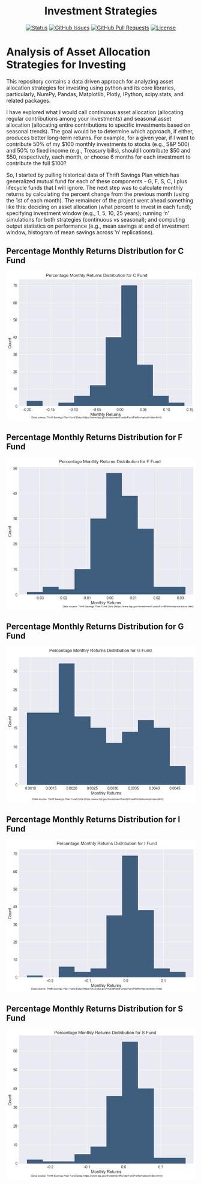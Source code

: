 <h1 align="center">Investment Strategies</h1>

<div align="center">

[![Status](https://img.shields.io/badge/status-active-success.svg)]()
[![GitHub Issues](https://img.shields.io/bitbucket/issues/swarnajyoti/business-analytics)](https://github.com/swarnajyoti/business-analytics/Investment-Strategies/issues)
[![GitHub Pull Requests](https://img.shields.io/github/issues-pr-raw/swarnajyoti/business-analytics)](https://github.com/swarnajyoti/business-analytics/Investment-Strategies/pulls)
[![License](https://img.shields.io/github/license/swarnajyoti/business-analytics)](/LICENSEMIT)

</div>

# Analysis of Asset Allocation Strategies for Investing

This repository contains a data driven approach for analyzing asset allocation strategies for investing using python and its core libraries, particularly, NumPy, Pandas, Matplotlib, Plotly, IPython, scipy.stats, and related packages.

I have explored what I would call continuous asset allocation (allocating regular contributions among your investments) and seasonal asset allocation (allocating entire contributions to specific investments based on seasonal trends). The goal would be to determine which approach, if either, produces better long-term returns. For example, for a given year, if I want to contribute 50% of my $100 monthly investments to stocks (e.g., S&P 500) and 50% to fixed income (e.g., Treasury bills), should I contribute $50 and $50, respectively, each month, or choose 6 months for each investment to contribute the full $100?

So, I started by pulling historical data of Thrift Savings Plan which has generalized mutual fund for each of these components - G, F, S, C, I plus lifecycle funds that I will ignore. The next step was to calculate monthly returns by calculating the percent change from the previous month (using the 1st of each month). The remainder of the project went ahead something like this: deciding on asset allocation (what percent to invest in each fund); specifying investment window (e.g., 1, 5, 10, 25 years); running ‘n’ simulations for both strategies (continuous vs seasonal); and computing output statistics on performance (e.g., mean savings at end of investment window, histogram of mean savings across ‘n’ replications).

## Percentage Monthly Returns Distribution for C Fund
![aa](https://github.com/swarnajyoti/business-analytics/blob/main/Investment-Strategies/Image/Percentage%20Monthly%20Returns%20Distribution%20for%20C%20Fund.png)

## Percentage Monthly Returns Distribution for F Fund
![bb](https://github.com/swarnajyoti/business-analytics/blob/main/Investment-Strategies/Image/Percentage%20Monthly%20Returns%20Distribution%20for%20F%20Fund.png)

## Percentage Monthly Returns Distribution for G Fund
![cc](https://github.com/swarnajyoti/business-analytics/blob/main/Investment-Strategies/Image/Percentage%20Monthly%20Returns%20Distribution%20for%20G%20Fund.png)

## Percentage Monthly Returns Distribution for I Fund
![dd](https://github.com/swarnajyoti/business-analytics/blob/main/Investment-Strategies/Image/Percentage%20Monthly%20Returns%20Distribution%20for%20I%20Fund.png)

## Percentage Monthly Returns Distribution for S Fund
![ee](https://github.com/swarnajyoti/business-analytics/blob/main/Investment-Strategies/Image/Percentage%20Monthly%20Returns%20Distribution%20for%20S%20Fund.png)
